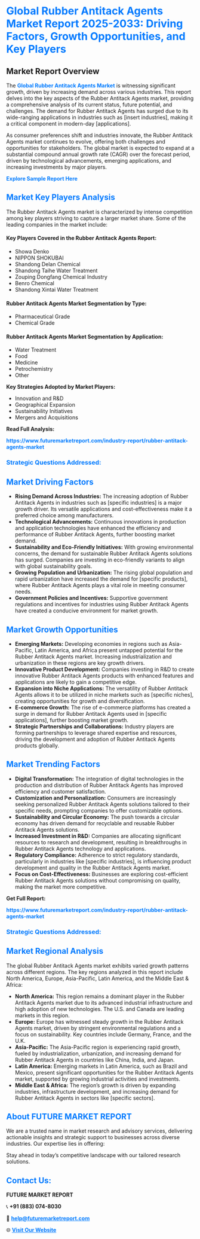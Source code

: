 <h1 style="color: #007BFF;">Global Rubber Antitack Agents Market Report 2025-2033: Driving Factors, Growth Opportunities, and Key Players</h1>

<section id="overview">
<h2>Market Report Overview</h2>
<p>The <a href="https://www.futuremarketreport.com/industry-report/rubber-antitack-agents-market" style="color: #007BFF; text-decoration: none;"><strong>Global Rubber Antitack Agents Market</strong></a> is witnessing significant growth, driven by increasing demand across various industries. This report delves into the key aspects of the Rubber Antitack Agents market, providing a comprehensive analysis of its current status, future potential, and challenges. The demand for Rubber Antitack Agents has surged due to its wide-ranging applications in industries such as [insert industries], making it a critical component in modern-day [applications].</p>
<p>As consumer preferences shift and industries innovate, the Rubber Antitack Agents market continues to evolve, offering both challenges and opportunities for stakeholders. The global market is expected to expand at a substantial compound annual growth rate (CAGR) over the forecast period, driven by technological advancements, emerging applications, and increasing investments by major players.</p>
</section>

<section id="overview">
<p><a href="https://www.futuremarketreport.com/request-sample/reportId=35876" style="color: #007BFF; text-decoration: none;"><strong>Explore Sample Report Here</strong></a></p>
</section>

<section id="key-players">
<h2 style="color: #007BFF;">Market Key Players Analysis</h2>
<p>The Rubber Antitack Agents market is characterized by intense competition among key players striving to capture a larger market share. Some of the leading companies in the market include:</p>
<h4>Key Players Covered in the Rubber Antitack Agents Report:</h4>
<ul><li>Showa Denko</li><li>NIPPON SHOKUBAI</li><li>Shandong Delan Chemical</li><li>Shandong Taihe Water Treatment</li><li>Zouping Dongfang Chemical Industry</li><li>Benro Chemical</li><li>Shandong Xintai Water Treatment</li></ul>
<h4>Rubber Antitack Agents Market Segmentation by Type:</h4>
<ul><li>Pharmaceutical Grade</li><li>Chemical Grade</li></ul>

<h4>Rubber Antitack Agents Market Segmentation by Application:</h4>
<ul><li>Water Treatment</li><li>Food</li><li>Medicine</li><li>Petrochemistry</li><li>Other</li></ul>
<p><strong>Key Strategies Adopted by Market Players:</strong></p>
<ul>
<li>Innovation and R&D</li>
<li>Geographical Expansion</li>
<li>Sustainability Initiatives</li>
<li>Mergers and Acquisitions</li>
</ul>
</section>

<section>
<p><strong>Read Full Analysis: </strong></p><a href="https://www.futuremarketreport.com/industry-report/rubber-antitack-agents-market" style="color: #007BFF; text-decoration: none;"><strong>https://www.futuremarketreport.com/industry-report/rubber-antitack-agents-market</strong></a>
<h3 style="color: #007BFF;">Strategic Questions Addressed:</h3>
</section>

<section id="driving-factors">
<h2 style="color: #007BFF;">Market Driving Factors</h2>
<ul>
<li><strong>Rising Demand Across Industries:</strong> The increasing adoption of Rubber Antitack Agents in industries such as [specific industries] is a major growth driver. Its versatile applications and cost-effectiveness make it a preferred choice among manufacturers.</li>
<li><strong>Technological Advancements:</strong> Continuous innovations in production and application technologies have enhanced the efficiency and performance of Rubber Antitack Agents, further boosting market demand.</li>
<li><strong>Sustainability and Eco-Friendly Initiatives:</strong> With growing environmental concerns, the demand for sustainable Rubber Antitack Agents solutions has surged. Companies are investing in eco-friendly variants to align with global sustainability goals.</li>
<li><strong>Growing Population and Urbanization:</strong> The rising global population and rapid urbanization have increased the demand for [specific products], where Rubber Antitack Agents plays a vital role in meeting consumer needs.</li>
<li><strong>Government Policies and Incentives:</strong> Supportive government regulations and incentives for industries using Rubber Antitack Agents have created a conducive environment for market growth.</li>
</ul>
</section>

<section id="growth-opportunities">
<h2 style="color: #007BFF;">Market Growth Opportunities</h2>
<ul>
<li><strong>Emerging Markets:</strong> Developing economies in regions such as Asia-Pacific, Latin America, and Africa present untapped potential for the Rubber Antitack Agents market. Increasing industrialization and urbanization in these regions are key growth drivers.</li>
<li><strong>Innovative Product Development:</strong> Companies investing in R&D to create innovative Rubber Antitack Agents products with enhanced features and applications are likely to gain a competitive edge.</li>
<li><strong>Expansion into Niche Applications:</strong> The versatility of Rubber Antitack Agents allows it to be utilized in niche markets such as [specific niches], creating opportunities for growth and diversification.</li>
<li><strong>E-commerce Growth:</strong> The rise of e-commerce platforms has created a surge in demand for Rubber Antitack Agents used in [specific applications], further boosting market growth.</li>
<li><strong>Strategic Partnerships and Collaborations:</strong> Industry players are forming partnerships to leverage shared expertise and resources, driving the development and adoption of Rubber Antitack Agents products globally.</li>
</ul>
</section>

<section id="trending-factors">
<h2 style="color: #007BFF;">Market Trending Factors</h2>
<ul>
<li><strong>Digital Transformation:</strong> The integration of digital technologies in the production and distribution of Rubber Antitack Agents has improved efficiency and customer satisfaction.</li>
<li><strong>Customization and Personalization:</strong> Consumers are increasingly seeking personalized Rubber Antitack Agents solutions tailored to their specific needs, prompting companies to offer customizable options.</li>
<li><strong>Sustainability and Circular Economy:</strong> The push towards a circular economy has driven demand for recyclable and reusable Rubber Antitack Agents solutions.</li>
<li><strong>Increased Investment in R&D:</strong> Companies are allocating significant resources to research and development, resulting in breakthroughs in Rubber Antitack Agents technology and applications.</li>
<li><strong>Regulatory Compliance:</strong> Adherence to strict regulatory standards, particularly in industries like [specific industries], is influencing product development and quality in the Rubber Antitack Agents market.</li>
<li><strong>Focus on Cost-Effectiveness:</strong> Businesses are exploring cost-efficient Rubber Antitack Agents solutions without compromising on quality, making the market more competitive.</li>
</ul>
</section>

<section>
<p><strong>Get Full Report: </strong></p><a href="https://www.futuremarketreport.com/industry-report/rubber-antitack-agents-market" style="color: #007BFF; text-decoration: none;"><strong>https://www.futuremarketreport.com/industry-report/rubber-antitack-agents-market</strong></a>
<h3 style="color: #007BFF;">Strategic Questions Addressed:</h3>
</section>


<section id="regional-analysis">
<h2 style="color: #007BFF;">Market Regional Analysis</h2>
<p>The global Rubber Antitack Agents market exhibits varied growth patterns across different regions. The key regions analyzed in this report include North America, Europe, Asia-Pacific, Latin America, and the Middle East & Africa:</p>
<ul>
<li><strong>North America:</strong> This region remains a dominant player in the Rubber Antitack Agents market due to its advanced industrial infrastructure and high adoption of new technologies. The U.S. and Canada are leading markets in this region.</li>
<li><strong>Europe:</strong> Europe has witnessed steady growth in the Rubber Antitack Agents market, driven by stringent environmental regulations and a focus on sustainability. Key countries include Germany, France, and the U.K.</li>
<li><strong>Asia-Pacific:</strong> The Asia-Pacific region is experiencing rapid growth, fueled by industrialization, urbanization, and increasing demand for Rubber Antitack Agents in countries like China, India, and Japan.</li>
<li><strong>Latin America:</strong> Emerging markets in Latin America, such as Brazil and Mexico, present significant opportunities for the Rubber Antitack Agents market, supported by growing industrial activities and investments.</li>
<li><strong>Middle East & Africa:</strong> The region’s growth is driven by expanding industries, infrastructure development, and increasing demand for Rubber Antitack Agents in sectors like [specific sectors].</li>
</ul>
</section>

<footer>
<h2 style="color: #007BFF;">About FUTURE MARKET REPORT</h2>
<p>We are a trusted name in market research and advisory services, delivering actionable insights and strategic support to businesses across diverse industries. Our expertise lies in offering:</p>

<p>Stay ahead in today’s competitive landscape with our tailored research solutions.</p>

<h2 style="color: #007BFF;">Contact Us:</h2>
<p><strong>FUTURE MARKET REPORT</strong></p>
<p>📞 <strong>+91 (883) 074-8030</strong></p>
<p>📧 <strong><a href="mailto:help@futuremarketreport.com" style="color: #007BFF;">help@futuremarketreport.com</a></strong></p>
<p>🌐 <strong><a href="https://www.futuremarketreport.com/" style="color: #007BFF;">Visit Our Website</a></strong></p>
</footer>